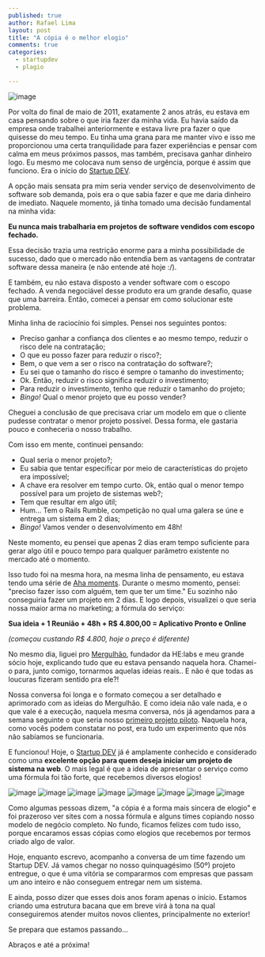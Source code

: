 ```yaml
---
published: true
author: Rafael Lima
layout: post
title: "A cópia é o melhor elogio"
comments: true
categories:
  - startupdev
  - plagio

---
```


![image](/blog/images/posts/2013-05-21/macaco-imitacao.jpg)

Por volta do final de maio de 2011, exatamente 2 anos atrás, eu estava em casa pensando sobre o que iria fazer da minha vida. Eu havia saído da empresa onde trabalhei anteriormente e estava livre pra fazer o que quisesse do meu tempo. Eu tinha uma grana para me manter vivo e isso me proporcionou uma certa tranquilidade para fazer experiências e pensar com calma em meus próximos passos, mas também, precisava ganhar dinheiro logo. Eu mesmo me colocava num senso de urgência, porque é assim que funciono. Era o início do [Startup DEV](http://startupdev.com.br).

<!--more-->

A opção mais sensata pra mim seria vender serviço de desenvolvimento de software sob demanda, pois era o que sabia fazer e que me daria dinheiro de imediato. Naquele momento, já tinha tomado uma decisão fundamental na minha vida:

**Eu nunca mais trabalharia em projetos de software vendidos com escopo fechado.**

Essa decisão trazia uma restrição enorme para a minha possibilidade de sucesso, dado que o mercado não entendia bem as vantagens de contratar software dessa maneira (e não entende até hoje :/).

E também, eu não estava disposto a vender software com o escopo fechado. A venda negociável desse produto era um grande desafio, quase que uma barreira. Então, comecei a pensar em como solucionar este problema.

Minha linha de raciocínio foi simples. Pensei nos seguintes pontos:

- Preciso ganhar a confiança dos clientes e ao mesmo tempo, reduzir o risco dele na contratação;
- O que eu posso fazer para reduzir o risco?;
- Bem, o que vem a ser o risco na contratação do software?;
- Eu sei que o tamanho do risco é sempre o tamanho do investimento;
- Ok. Então, reduzir o risco significa reduzir o investimento;
- Para reduzir o investimento, tenho que reduzir o tamanho do projeto;
- _Bingo!_ Qual o menor projeto que eu posso vender?

Cheguei a conclusão de que precisava criar um modelo em que o cliente pudesse contratar o menor projeto possível. Dessa forma, ele gastaria pouco e conheceria o nosso trabalho.

Com isso em mente, continuei pensando:

- Qual seria o menor projeto?;
- Eu sabia que tentar especificar por meio de características do projeto era impossível;
- A chave era resolver em tempo curto. Ok, então qual o menor tempo possível para um projeto de sistemas web?;
-  Tem que resultar em algo útil;
- Hum... Tem o Rails Rumble, competição no qual uma galera se úne e entrega um sistema em 2 dias;
- _Bingo!_ Vamos vender o desenvolvimento em 48h!

Neste momento, eu pensei que apenas 2 dias eram tempo suficiente para gerar algo útil e pouco tempo para qualquer parâmetro existente no mercado até o momento.

Isso tudo foi na mesma hora, na mesma linha de pensamento, eu estava tendo uma série de [Aha moments](http://en.wikipedia.org/wiki/Eureka_effect).
Durante o mesmo momento, pensei: "preciso fazer isso com alguém, tem que ter um time." Eu sozinho não conseguiria fazer um projeto em 2 dias. E logo depois, visualizei o que seria nossa maior arma no marketing; a fórmula do serviço:

**Sua ideia + 1 Reunião + 48h + R$ 4.800,00 = Aplicativo Pronto e Online**

_(começou custando R$ 4.800, hoje o preço é diferente)_

No mesmo dia, liguei pro [Mergulhão](twitter.com/smergulhao), fundador da HE:labs e meu grande sócio hoje, explicando tudo que eu estava pensando naquela hora. Chamei-o para, junto comigo, tornarmos aquelas ideias reais.. E não é que todas as loucuras fizeram sentido pra ele?!

Nossa conversa foi longa e o formato começou a ser detalhado e aprimorado com as ideias do Mergulhão. E como ideia não vale nada, e o que vale é a execução, naquela mesma conversa, nós já agendamos para a semana seguinte o que seria nosso [primeiro projeto piloto](http://rafael.adm.br/p/iniciando-o-startupdev/). Naquela hora, como vocês podem constatar no post, era tudo um experimento que nós não sabíamos se funcionaria.

E funcionou! Hoje, o [Startup DEV](http://startupdev.com.br) já é amplamente conhecido e considerado como uma **excelente opção para quem deseja iniciar um projeto de sistema na web**. O mais legal é que a ideia de apresentar o serviço como uma fórmula foi tão forte, que recebemos diversos elogios!

![image](/blog/images/posts/2013-05-21/copias/1.png)
![image](/blog/images/posts/2013-05-21/copias/2.png)
![image](/blog/images/posts/2013-05-21/copias/3.png)
![image](/blog/images/posts/2013-05-21/copias/4.png)
![image](/blog/images/posts/2013-05-21/copias/5.png)
![image](/blog/images/posts/2013-05-21/copias/6.png)
![image](/blog/images/posts/2013-05-21/copias/7.png)
![image](/blog/images/posts/2013-05-21/copias/8.png)

Como algumas pessoas dizem, "a cópia é a forma mais sincera de elogio" e foi prazeroso ver sites com a nossa fórmula e alguns times copiando nosso modelo de negócio completo. No fundo, ficamos felizes com tudo isso, porque encaramos essas cópias como elogios que recebemos por termos criado algo de valor.

Hoje, enquanto escrevo, acompanho a conversa de um time fazendo um Startup DEV. Já vamos chegar no nosso quinquagésimo (50º) projeto entregue, o que é uma vitória se compararmos com empresas que passam um ano inteiro e não conseguem entregar nem um sistema.

E ainda, posso dizer que esses dois anos foram apenas o início. Estamos criando uma estrutura bacana que em breve virá à tona na qual conseguiremos atender muitos novos clientes, principalmente no exterior!

Se prepara que estamos passando...

Abraços e até a próxima!
